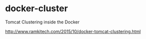# docker-cluster
Tomcat Clustering inside the Docker

http://www.ramkitech.com/2015/10/docker-tomcat-clustering.html
